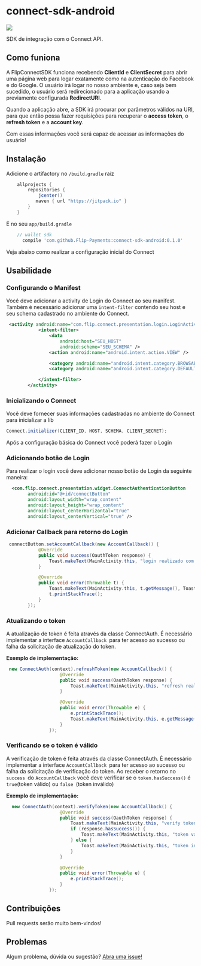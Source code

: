 # connect-sdk-android
[![](https://jitpack.io/v/Flip-Payments/connect-sdk-android.svg)](https://jitpack.io/#Flip-Payments/connect-sdk-android)

SDK de integração com o Connect API.

## Como funiona

A FlipConnectSDK funciona recebendo **ClientId** e **ClientSecret** para abrir uma página web para logar exatamente como na autenticação do Facebook e do Google. O usuário irá logar no nosso ambiente e, caso seja bem sucedido, o usuário será redirecionado para a aplicação usando a previamente configurada **RedirectURI**.

Quando a aplicação abre, a SDK irá procurar por parâmetros válidos na URI, para que então possa fazer requisições para recuperar o **access token**, o **refresh token** e a **account key**.

Com essas informações você será capaz de acessar as informações do usuário!

## Instalação

Adicione o artifactory no `/build.gradle` raíz

```gradle
    allprojects {
        repositories {
            jcenter()
           maven { url "https://jitpack.io" }
        }
    }
```

E no seu `app/build.gradle`
```gradle
    // wallet sdk
      compile 'com.github.Flip-Payments:connect-sdk-android:0.1.0'
```

Veja abaixo como realizar a configuração inicial do Connect

## Usabilidade

### Configurando o Manifest

Você deve adicionar a activity de Login do Connect ao seu manifest. Também é necessário adicionar uma `intent-filter` contendo seu host e seu schema cadastrado no ambiente do Connect.
```xml
 <activity android:name="com.flip.connect.presentation.login.LoginActivity">
            <intent-filter>
                <data
                    android:host="SEU_HOST"
                    android:scheme="SEU_SCHEMA" />
                <action android:name="android.intent.action.VIEW" />

                <category android:name="android.intent.category.BROWSABLE" />
                <category android:name="android.intent.category.DEFAULT" />

            </intent-filter>
        </activity>
```

### Inicializando o Connect

Você deve fornecer suas informações cadastradas no ambiente do Connect para inicializar a lib
```java
Connect.initializer(CLIENT_ID, HOST, SCHEMA, CLIENT_SECRET);
```

Após a configuração básica do Connect você poderá fazer o Login

### Adicionando botão de Login

Para realizar o login você deve adicionar nosso botão de Login da seguinte maneira:
```xml
  <com.flip.connect.presentation.widget.ConnectAuthenticationButton
        android:id="@+id/connectButton"
        android:layout_width="wrap_content"
        android:layout_height="wrap_content"
        android:layout_centerHorizontal="true"
        android:layout_centerVertical="true" />
```

### Adicionar Callback para retorno do Login
```java 
 connectButton.setAccountCallback(new AccountCallback() {
            @Override
            public void success(OauthToken response) {
                Toast.makeText(MainActivity.this, "login realizado com sucesso", Toast.LENGTH_SHORT).show();
            }

            @Override
            public void error(Throwable t) {
                Toast.makeText(MainActivity.this, t.getMessage(), Toast.LENGTH_SHORT).show();
                t.printStackTrace();
            }
        });
```

### Atualizando o token

A atualização de token é feita através da classe ConnectAuth. É necessário implementar a interface `AccountCallback `para ter acesso ao sucesso ou falha da solicitação de atualização do token.

**Exemplo de implementação:**
```java
 new ConnectAuth(context).refreshToken(new AccountCallback() {
                    @Override
                    public void success(OauthToken response) {
                        Toast.makeText(MainActivity.this, "refresh realizado com sucesso", Toast.LENGTH_SHORT).show();
                    }

                    @Override
                    public void error(Throwable e) {
                        e.printStackTrace();
                        Toast.makeText(MainActivity.this, e.getMessage(), Toast.LENGTH_SHORT).show();
                    }
                });

```

### Verificando se o token é válido

A verificação de token é feita através da classe ConnectAuth. É necessário implementar a interface `AccountCallback `para ter acesso ao sucesso ou falha da solicitação de verificação do token. Ao receber o retorno no `success `do `AccountCallback` você deve verificar se o `token.hasSuccess()` é `true`(token válido) ou `false `(token inválido)

**Exemplo de implementação:**
```java
  new ConnectAuth(context).verifyToken(new AccountCallback() {
                    @Override
                    public void success(OauthToken response) {
                        Toast.makeText(MainActivity.this, "verify token realizado com sucesso", Toast.LENGTH_SHORT).show();
                        if (response.hasSuccess()) {
                            Toast.makeText(MainActivity.this, "token valido", Toast.LENGTH_SHORT).show();
                        } else {
                            Toast.makeText(MainActivity.this, "token invalido", Toast.LENGTH_SHORT).show();
                        }
                    }

                    @Override
                    public void error(Throwable e) {
                        e.printStackTrace();
                    }
                });
```

## Contribuições

Pull requests serão muito bem-vindos!

## Problemas

Algum problema, dúvida ou sugestão? [Abra uma issue!](https://github.com/Flip-Payments/connect-sdk-android/issues/new)
